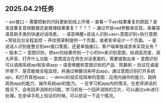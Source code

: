 ## 2025.04.21任务
‒ asr接口
    ‒ 需要把新的代码更新到线上环境
    ‒ 查看一下asr结果重复的原因？是发送重复音频数据还是推理结果重复？？？？
    ‒ 通过开放vad参数来实现，来兼容语音助手类的快速对话场景。
‒ 语音唤醒+说话人识别+asr+意图识别+执行意图+常驻后台全程监控
    ‒ 声纹预录制提供一个页面，或者安卓设计一个页面。
    ‒ 是说话人识别是整合到asr接口里面，还是单独接口，客户端单独请求来实现业务？
    ‒ 版本二
        ‒ 意图识别，把asr的结果传到一个小的llm来识别意图，如调高亮度、调大声音、打开什么功能
        ‒ 意图混合在师生对话里面的，需要提取出来
        ‒ 意图识别可以调用系统api和安卓app
        ‒ 语音唤醒和意图识别的产品：陈鹏帆
        ‒ 验证在桌面环境下，是否能做全程监控，并通过唤醒词来呼出app，通过意图识别打开系统api，和打开其他app；
        ‒ demo阶段实现简单的意图：应用内操作的能力、跳转其他app的能力、操作系统api的能力。
        ‒ 在学习机app内的情况，在老师讲话的情况下，会有回声消除的问题，学习机有一个回声消除的芯片，可以通过sdk进行处理。在安卓手机上验证的时候，可以验证一下这个情况。